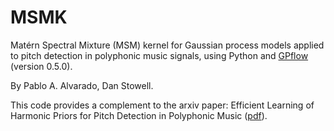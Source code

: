 # MSMK

Matérn Spectral Mixture (MSM) kernel for Gaussian process models applied to pitch detection in polyphonic music signals, using Python and [GPflow](https://github.com/GPflow) (version 0.5.0).

By Pablo A. Alvarado, Dan Stowell.

This code provides a complement to the arxiv paper: Efficient Learning of Harmonic Priors for Pitch Detection in Polyphonic Music ([pdf](https://arxiv.org/abs/1705.07104)).
